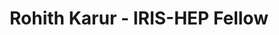 ---
layout: fellow
pagetype: fellow
permalink: /fellows/rkarur.html
fellow-name: Rohith Karur
title: Rohith Karur - IRIS-HEP Fellow
active: false
dates:
  start: 2021-06-14
  end: 2021-09-13
photo: /assets/images/team/fellows-2021/Rohith-Karur.jpg
institution: UC Berkeley/LBNL
e-mail: r_karur137@berkeley.edu
project_title: Implement hashing-based particle track reconstruction in ACTS
focus-area: ia
project_goal: >
  We will work on implementing similarity hashing techniques using the Approximate
  Nearest Neighbors (ANN) search method using C++ and Python into the ACTS project
  at CERN. The minimization of search complexity in identifying track hits is a tool
  which will be invaluable to data collection at the HL-LHC. After identifying particle
  track clusters using the ANN method, we will then use existing Kalman Filters to
  focus on these clusters to comprehensively perform track reconstruction. We will
  then plan on tuning parameters to optimize both the complexity of the algorithm
  as well as the track reconstruction performance, and maximizing the extent to which
  our code can be parallelized. We will also implement an extension to this project
  in which the track reconstruction is performed with neural networks instead of Kalman
  filter.
mentors:
- Louis-Guillaume Gagnon (UC Berkeley)
- Heather Gray (UC Berkeley, LBNL)
proposal: /assets/pdf/fellows-2021/Fellow-Rohith-Karur-Proposal.pdf
presentations:
- title: ANNs for ACTS
  date: 2021-10-18
  url: https://indico.cern.ch/event/1071423/contributions/4505208/attachments/2330053/3970339/ACTS%20LBL%20Presentation.pdf
  meetingurl: https://indico.cern.ch/event/1071423/
  recordingurl: https://youtu.be/jAyJSDiWxhw
  focus-area: ia
github-username: rkarur
linkedin-profile: https://www.linkedin.com/in/rohith-karur-2007bb16a/
challenge-area:
---